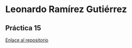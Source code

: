 # Leonardo Ramírez Gutiérrez

## Práctica 15

[Enlace al repositorio](https://github.com/LeeonDeChino/Practica15_LRG)